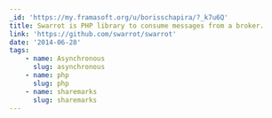 ```yaml
---
_id: 'https://my.framasoft.org/u/borisschapira/?_k7u6Q'
title: Swarrot is PHP library to consume messages from a broker.
link: 'https://github.com/swarrot/swarrot'
date: '2014-06-28'
tags:
    - name: Asynchronous
      slug: asynchronous
    - name: php
      slug: php
    - name: sharemarks
      slug: sharemarks
---
```


<div class="markdown"><p></p></div>
